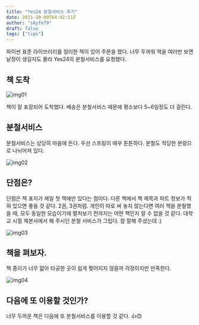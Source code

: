 ```yaml
---
title: "Yes24 분철서비스 후기"
date: 2021-10-09T04:42:11Z
author: "skyfe79"
draft: false
tags: ["tips"]
---
```


파이썬 표준 라이브러리를 정리한 책이 있어 주문을 했다. 너무 두꺼워 책을 여러번 보면 낱장이 생길지도 몰라 Yes24의 분철서비스를 요청했다.

 


## 책 도착

![img01](https://user-images.githubusercontent.com/309935/136644317-fa2b5d42-87dc-4d4a-bbf7-30322862e5a9.jpg) 

책이 잘 포장되어 도착했다. 배송은 분철서비스 때문에 평소보다 5~6일정도 더 걸린다.

## 분철서비스

분철서비스는 상당히 마음에 든다. 우선 스프링이 매우 튼튼하다. 분철도 적당한 분량으로 나뉘어져 있다.

![img02](https://user-images.githubusercontent.com/309935/136644352-b837bfb8-fccc-43b2-b29f-c653c172eaa2.jpg)




## 단점은?

단점은 책 표지가 제일 첫 책에만 있다는 점이다. 다른 책에서 책 제목과 파트 정보가 적혀 있으면 좋을 것 같다. 2권, 3권처럼. 개인이 따로 써 놓지 않는다면 여러 책을 분철했을 때, 모두 동일한 모습이기에 펼처보기 전까지는 어떤 책인지 알 수 없을 것 같다. 대학교 시절 제본사에서 해 주시던 분철 서비스가 그립다. 참 잘해 주셨는데 :)

![img03](https://user-images.githubusercontent.com/309935/136644407-1b6c0899-91f6-4650-aa21-7f56c28242cc.jpg)



## 책을 펴보자.

책 종이가 너무 얇아 타공한 곳이 쉽게 찢어지지 않을까 걱정이지만 만족한다.

![img04](https://user-images.githubusercontent.com/309935/136644424-9ac62a10-5b6a-439e-abea-ec597bacb421.jpg)



## 다음에 또 이용할 것인가?

너무 두꺼운 책은 다음에 또 분철서비스를 이용할 것 같다. 👍😊